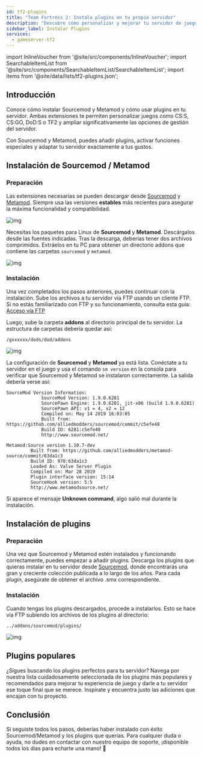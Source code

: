 ```yaml
---
id: tf2-plugins
title: "Team Fortress 2: Instala plugins en tu propio servidor"
description: "Descubre cómo personalizar y mejorar tu servidor de juegos con plugins de Sourcemod y Metamod para una mejor gestión y funciones → Aprende más ahora"
sidebar_label: Instalar Plugins
services:
  - gameserver-tf2
---
```


import InlineVoucher from '@site/src/components/InlineVoucher';
import SearchableItemList from '@site/src/components/SearchableItemList/SearchableItemList';
import items from '@site/data/lists/tf2-plugins.json';


## Introducción

Conoce cómo instalar Sourcemod y Metamod y cómo usar plugins en tu servidor. Ambas extensiones te permiten personalizar juegos como CS:S, CS:GO, DoD:S o TF2 y ampliar significativamente las opciones de gestión del servidor.

Con Sourcemod y Metamod, puedes añadir plugins, activar funciones especiales y adaptar tu servidor exactamente a tus gustos.

<InlineVoucher />



## Instalación de Sourcemod / Metamod

### Preparación

Las extensiones necesarias se pueden descargar desde [Sourcemod](https://sourcemod.net/) y [Metamod](https://www.sourcemm.net/downloads.php?branch=stable). Siempre usa las versiones **estables** más recientes para asegurar la máxima funcionalidad y compatibilidad.

![img](https://screensaver01.zap-hosting.com/index.php/s/STp7pRgjYS4c4yg/preview)

Necesitas los paquetes para Linux de **Sourcemod** y **Metamod**. Descárgalos desde las fuentes indicadas. Tras la descarga, deberías tener dos archivos comprimidos. Extráelos en tu PC para obtener un directorio addons que contiene las carpetas `sourcemod` y `metamod`.

![img](https://screensaver01.zap-hosting.com/index.php/s/WbxyRK8FM7GKxqt/preview)

### Instalación

Una vez completados los pasos anteriores, puedes continuar con la instalación. Sube los archivos a tu servidor vía FTP usando un cliente FTP. Si no estás familiarizado con FTP y su funcionamiento, consulta esta guía: [Acceso vía FTP](gameserver-ftpaccess.md)

Luego, sube la carpeta **addons** al directorio principal de tu servidor. La estructura de carpetas debería quedar así:

```
/gxxxxxx/dods/dod/addons
```

![img](https://screensaver01.zap-hosting.com/index.php/s/JzWxPT3yP4zAsHz/preview)

La configuración de **Sourcemod** y **Metamod** ya está lista. Conéctate a tu servidor en el juego y usa el comando ``sm version`` en la consola para verificar que Sourcemod y Metamod se instalaron correctamente. La salida debería verse así:

```
SourceMod Version Information:
             SourceMod Version: 1.9.0.6281
             SourcePawn Engine: 1.9.0.6281, jit-x86 (build 1.9.0.6281)
             SourcePawn API: v1 = 4, v2 = 12
             Compiled on: May 14 2019 16:03:05
             Built from: https://github.com/alliedmodders/sourcemod/commit/c5efe48
             Build ID: 6281:c5efe48
             http://www.sourcemod.net/
```
```             
Metamod:Source version 1.10.7-dev
         Built from: https://github.com/alliedmodders/metamod-source/commit/63da1c3
         Build ID: 970:63da1c3
         Loaded As: Valve Server Plugin
         Compiled on: Mar 28 2019
         Plugin interface version: 15:14
         SourceHook version: 5:5
         http://www.metamodsource.net/
```

Si aparece el mensaje **Unknown command**, algo salió mal durante la instalación.



## Instalación de plugins

### Preparación

Una vez que Sourcemod y Metamod estén instalados y funcionando correctamente, puedes empezar a añadir plugins. Descarga los plugins que quieras instalar en tu servidor desde [Sourcemod](https://sourcemod.net/), donde encontrarás una gran y creciente colección publicada a lo largo de los años. Para cada plugin, asegúrate de obtener el archivo .smx correspondiente.

### Instalación

Cuando tengas los plugins descargados, procede a instalarlos. Esto se hace vía FTP subiendo los archivos de los plugins al directorio:

```
../addons/sourcemod/plugins/
```


![img](https://screensaver01.zap-hosting.com/index.php/s/A6E4cQCwQnoqTKc/preview)



## Plugins populares
¿Sigues buscando los plugins perfectos para tu servidor? Navega por nuestra lista cuidadosamente seleccionada de los plugins más populares y recomendados para mejorar tu experiencia de juego y darle a tu servidor ese toque final que se merece. Inspírate y encuentra justo las adiciones que encajan con tu proyecto.
<SearchableItemList items={items} />


## Conclusión

Si seguiste todos los pasos, deberías haber instalado con éxito Sourcemod/Metamod y los plugins que querías. Para cualquier duda o ayuda, no dudes en contactar con nuestro equipo de soporte, ¡disponible todos los días para echarte una mano! 🙂

<InlineVoucher />